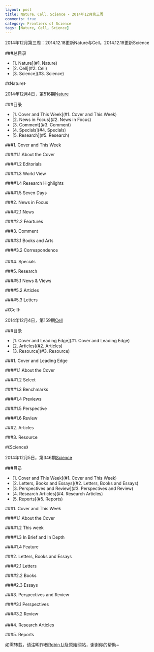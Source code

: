 ```yaml
---
layout: post
title: Nature，Cell，Science - 2014年12月第三周
comments: true
category: Frontiers of Science
tags: [Nature, Cell, Science]
---
```

2014年12月第三周：2014.12.18更新Nature与Cell，2014.12.19更新Science

###总目录
<!-- MarkdownTOC depth=4 -->
- [1. Nature](#1. Nature)
- [2. Cell](#2. Cell)
- [3. Science](#3. Science)
<!-- /MarkdownTOC -->

<a name="1. Nature" />

#《Nature》

2014年12月4日，第516期[Nature](http://www.nature.com/nature/journal/v516/n7529/index.html)

<!-- more -->

###目录
<!-- MarkdownTOC depth=4 -->
- [1. Cover and This Week](#1. Cover and This Week)
- [2. News in Focus](#2. News in Focus)
- [3. Comment](#3. Comment)
- [4. Specials](#4. Specials)
- [5. Research](#5. Research)
<!-- /MarkdownTOC -->

<a name="1. Cover and This Week" />

###1. Cover and This Week

####1.1 About the Cover

####1.2 Editorials

####1.3 World View

####1.4 Research Highlights

####1.5 Seven Days

<a name="2. News in Focus" />

###2. News in Focus

####2.1 News

####2.2 Feartures

<a name="3. Comment" />

###3. Comment

####3.1 Books and Arts

####3.2 Correspondence

####

<a name="4. Specials" />

###4. Specials

<a name="5. Research" />

###5. Research

####5.1 News & Views

####5.2 Articles

####5.3 Letters

<a name="2. Cell" />

#《Cell》

2014年12月4日，第159期[Cell](http://www.cell.com/cell/issue?pii=S0092-8674%2814%29X0025-5)

<!-- more -->

###目录
<!-- MarkdownTOC depth=4 -->
- [1. Cover and Leading Edge](#1. Cover and Leading Edge)
- [2. Articles](#2. Articles)
- [3. Resource](#3. Resource)
<!-- /MarkdownTOC -->

<a name="1. Cover and Leading Edge" />

###1. Cover and Leading Edge

####1.1 About the Cover

####1.2 Select

####1.3 Benchmarks

####1.4 Previews

####1.5 Perspective

####1.6 Review

<a name="2. Articles" />

###2. Articles

<a name="3. Resource" />

###3. Resource

<a name="3. Science" />

#《Science》

2014年12月5日，第346期[Science](http://www.sciencemag.org/content/346/6214.toc)

<!-- more -->

###目录
<!-- MarkdownTOC depth=4 -->
- [1. Cover and This Week](#1. Cover and This Week)
- [2. Letters, Books and Essays](#2. Letters, Books and Essays)
- [3. Perspectives and Review](#3. Perspectives and Review)
- [4. Research Articles](#4. Research Articles)
- [5. Reports](#5. Reports)
<!-- /MarkdownTOC -->

<a name="1. Cover and This Week" />

###1. Cover and This Week

####1.1 About the Cover

####1.2 This week

####1.3 In Brief and In Depth

####1.4 Feature

<a name="2. Letters, Books and Essays" />

###2. Letters, Books and Essays

####2.1 Letters

####2.2 Books

####2.3 Essays

<a name="3. Perspectives and Review" />

###3. Perspectives and Review

####3.1 Perspectives

####3.2 Review

####

<a name="4. Research Articles" />

###4. Research Articles

<a name="5. Reports" />

###5. Reports

如需转载，请注明作者[Robin Li](https://pureice.github.com)及原始网站，谢谢你的帮助~
